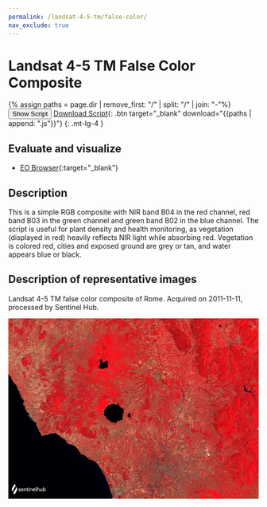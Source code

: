 ```yaml
---
permalink: /landsat-4-5-tm/false-color/
nav_exclude: true
---
```


# Landsat 4-5 TM False Color Composite
{% assign paths = page.dir | remove_first: "/" | split: "/" | join: "-"%}
<button class="btn btn-primary" id="toggle-script" onclick="toggleScript()">Show Script</button>
[Download Script](script.js){: .btn target="_blank" download="{{paths | append: ".js"}}"}
{: .mt-lg-4 }

<div id="script" style="display:none;"> 
{% highlight javascript %}
{% include_relative script.js %}
{% endhighlight %}
</div>

## Evaluate and visualize

- [EO Browser](https://sentinelshare.page.link/5v8F){:target="_blank"}   

## Description

This is a simple RGB composite with NIR band B04 in the red channel, red band B03 in the green channel and green band B02 in the blue channel. The script is useful for plant density and health monitoring, as vegetation (displayed in red) heavily reflects NIR light while absorbing red. Vegetation is colored red, cities and exposed ground are grey or tan, and water appears blue or black.

## Description of representative images

Landsat 4-5 TM false color composite of Rome. Acquired on 2011-11-11, processed by Sentinel Hub. 

![L8 NDVI](fig/fig1.png)


 